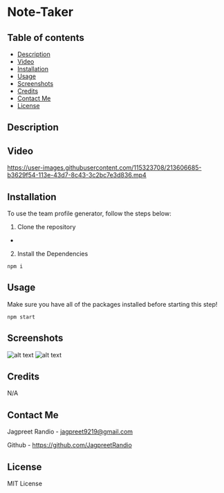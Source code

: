 # Note-Taker


## Table of contents
* [Description](#description)
* [Video](#video)
* [Installation](#installation)
* [Usage](#usage)
* [Screenshots](#screenshots)
* [Credits](#credits)
* [Contact Me](#contact-me)
* [License](#license)

## Description



## Video

https://user-images.githubusercontent.com/115323708/213606685-b3629f54-113e-43d7-8c43-3c2bc7e3d836.mp4

## Installation

To use the team profile generator, follow the steps below:

1. Clone the repository
 - 

2. Install the Dependencies 

``` npm i ```


## Usage 

Make sure you have all of the packages installed before starting this step! 

```npm start ```


## Screenshots


![alt text](images/screenshot1.png) 
![alt text](images/screenshot2.png) 

## Credits

N/A

## Contact Me

Jagpreet Randio - jagpreet9219@gmail.com

Github - https://github.com/JagpreetRandio


## License

MIT License